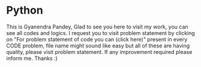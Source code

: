 # Python
This is Gyanendra Pandey, Glad to see you here to visit my work, you can see all codes and logics. I request you to visit problem statement by clicking on "For problem statement of code you can (click here)" present in every CODE problem, file name might sound like easy but all of these are having quality, please visit problem statement. If any improvement required please inform me. 
Thanks :)
